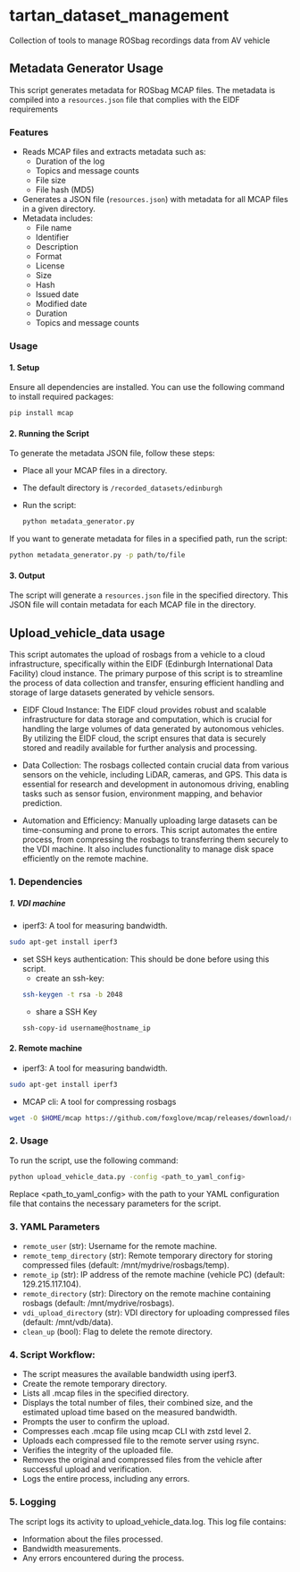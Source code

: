 # tartan_dataset_management
Collection of tools to manage ROSbag recordings data from AV vehicle

## Metadata Generator Usage

This script generates metadata for ROSbag MCAP files. The metadata is compiled into a `resources.json` file that complies with the EIDF requirements

### Features
- Reads MCAP files and extracts metadata such as:
  - Duration of the log
  - Topics and message counts
  - File size
  - File hash (MD5)
- Generates a JSON file (`resources.json`) with metadata for all MCAP files in a given directory.
- Metadata includes:
  - File name
  - Identifier
  - Description
  - Format
  - License
  - Size
  - Hash
  - Issued date
  - Modified date
  - Duration
  - Topics and message counts

### Usage

#### 1. Setup

Ensure all dependencies are installed. You can use the following command to install required packages:

```bash
pip install mcap
```

#### 2. Running the Script

To generate the metadata JSON file, follow these steps:

- Place all your MCAP files in a directory.
- The default directory is `/recorded_datasets/edinburgh`
- Run the script:

  ```bash
  python metadata_generator.py
  ```

If you want to generate metadata for files in a specified path, run the script:

```bash
python metadata_generator.py -p path/to/file
```

#### 3. Output

The script will generate a `resources.json` file in the specified directory. This JSON file will contain metadata for each MCAP file in the directory.

## Upload_vehicle_data usage
This script automates the upload of rosbags from a vehicle to a cloud infrastructure, specifically within the EIDF (Edinburgh International Data Facility) cloud instance. The primary purpose of this script is to streamline the process of data collection and transfer, ensuring efficient handling and storage of large datasets generated by vehicle sensors.

- EIDF Cloud Instance: The EIDF cloud provides robust and scalable infrastructure for data storage and computation, which is crucial for handling the large volumes of data generated by autonomous vehicles. By utilizing the EIDF cloud, the script ensures that data is securely stored and readily available for further analysis and processing.

- Data Collection: The rosbags collected contain crucial data from various sensors on the vehicle, including LiDAR, cameras, and GPS. This data is essential for research and development in autonomous driving, enabling tasks such as sensor fusion, environment mapping, and behavior prediction.

- Automation and Efficiency: Manually uploading large datasets can be time-consuming and prone to errors. This script automates the entire process, from compressing the rosbags to transferring them securely to the VDI machine. It also includes functionality to manage disk space efficiently on the remote machine.

### 1. Dependencies


  ##### 1. VDI machine
- iperf3: A tool for measuring bandwidth.
```bash
sudo apt-get install iperf3
```
- set SSH keys authentication: This should be done before using this script.
   - create an ssh-key:
   ```bash
   ssh-keygen -t rsa -b 2048
   ```
   - share a SSH Key
   ```bash
   ssh-copy-id username@hostname_ip
   ```

#### 2. Remote machine
- iperf3: A tool for measuring bandwidth.
```bash
sudo apt-get install iperf3
```
- MCAP cli: A tool for compressing rosbags
```bash
wget -O $HOME/mcap https://github.com/foxglove/mcap/releases/download/releases%2Fmcap-cli%2Fv0.0.47/mcap-linux-amd64 && chmod +x mcap
```
### 2. Usage
To run the script, use the following command:
  ```bash
  python upload_vehicle_data.py -config <path_to_yaml_config>
  ```
Replace <path_to_yaml_config> with the path to your YAML configuration file that contains the necessary parameters for the script.

### 3. YAML Parameters
- `remote_user` (str): Username for the remote machine.
- `remote_temp_directory` (str): Remote temporary directory for storing compressed files (default: /mnt/mydrive/rosbags/temp).
- `remote_ip` (str): IP address of the remote machine (vehicle PC) (default: 129.215.117.104).
- `remote_directory` (str): Directory on the remote machine containing rosbags (default: /mnt/mydrive/rosbags).
- `vdi_upload_directory` (str): VDI directory for uploading compressed files (default: /mnt/vdb/data).
- `clean_up` (bool): Flag to delete the remote directory.

### 4. Script Workflow:
- The script measures the available bandwidth using iperf3.
- Create the remote temporary directory.
- Lists all .mcap files in the specified directory.
- Displays the total number of files, their combined size, and the estimated upload time based on the measured bandwidth.
- Prompts the user to confirm the upload.
- Compresses each .mcap file using mcap CLI with zstd level 2.
- Uploads each compressed file to the remote server using rsync.
- Verifies the integrity of the uploaded file.
- Removes the original and compressed files from the vehicle after successful upload and verification.
- Logs the entire process, including any errors.

### 5. Logging
The script logs its activity to upload_vehicle_data.log. This log file contains:

  - Information about the files processed.
  - Bandwidth measurements.
  - Any errors encountered during the process.
